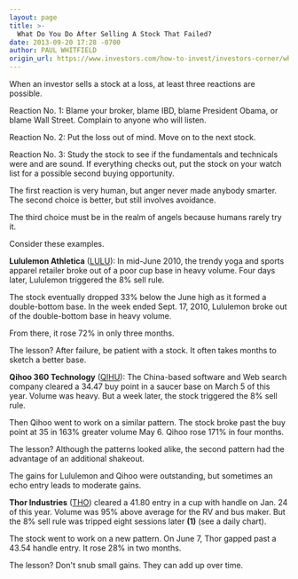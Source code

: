 ```yaml
---
layout: page
title: >-
  What Do You Do After Selling A Stock That Failed?
date: 2013-09-20 17:28 -0700
author: PAUL WHITFIELD
origin_url: https://www.investors.com/how-to-invest/investors-corner/what-next-after-failed-investment
---
```





When an investor sells a stock at a loss, at least three reactions are possible.


Reaction No. 1: Blame your broker, blame IBD, blame President Obama, or blame Wall Street. Complain to anyone who will listen.


Reaction No. 2: Put the loss out of mind. Move on to the next stock.


Reaction No. 3: Study the stock to see if the fundamentals and technicals were and are sound. If everything checks out, put the stock on your watch list for a possible second buying opportunity.


The first reaction is very human, but anger never made anybody smarter. The second choice is better, but still involves avoidance.


The third choice must be in the realm of angels because humans rarely try it.


Consider these examples.


**Lululemon Athletica** ([LULU](https://research.investors.com/quote.aspx?symbol=LULU)): In mid-June 2010, the trendy yoga and sports apparel retailer broke out of a poor cup base in heavy volume. Four days later, Lululemon triggered the 8% sell rule.


The stock eventually dropped 33% below the June high as it formed a double-bottom base. In the week ended Sept. 17, 2010, Lululemon broke out of the double-bottom base in heavy volume.


From there, it rose 72% in only three months.


The lesson? After failure, be patient with a stock. It often takes months to sketch a better base.


**Qihoo 360 Technology** ([QIHU](https://research.investors.com/quote.aspx?symbol=QIHU)): The China-based software and Web search company cleared a 34.47 buy point in a saucer base on March 5 of this year. Volume was heavy. But a week later, the stock triggered the 8% sell rule.


Then Qihoo went to work on a similar pattern. The stock broke past the buy point at 35 in 163% greater volume May 6. Qihoo rose 171% in four months.


The lesson? Although the patterns looked alike, the second pattern had the advantage of an additional shakeout.


The gains for Lululemon and Qihoo were outstanding, but sometimes an echo entry leads to moderate gains.


**Thor Industries** ([THO](https://research.investors.com/quote.aspx?symbol=THO)) cleared a 41.80 entry in a cup with handle on Jan. 24 of this year. Volume was 95% above average for the RV and bus maker. But the 8% sell rule was tripped eight sessions later **(1)** (see a daily chart).


The stock went to work on a new pattern. On June 7, Thor gapped past a 43.54 handle entry. It rose 28% in two months.


The lesson? Don't snub small gains. They can add up over time.





